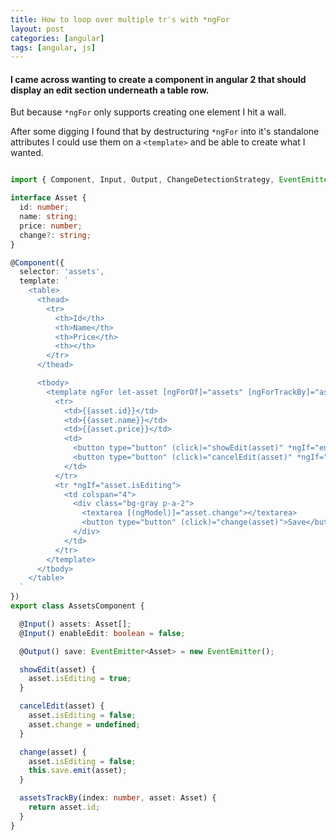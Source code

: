 ```yaml
---
title: How to loop over multiple tr's with *ngFor
layout: post
categories: [angular]
tags: [angular, js]
---
```


#### I came across wanting to create a component in angular 2 that should display an edit section underneath a table row.

But because `*ngFor` only supports creating one element I hit a wall.

After some digging I found that by destructuring `*ngFor` into it's standalone attributes I could use them on a `<template>` and be able to create what I wanted.

```ts

import { Component, Input, Output, ChangeDetectionStrategy, EventEmitter } from '@angular/core';

interface Asset {
  id: number;
  name: string;
  price: number;
  change?: string;
}

@Component({
  selector: 'assets',
  template: `
    <table>
      <thead>
        <tr>
          <th>Id</th>
          <th>Name</th>
          <th>Price</th>
          <th></th>
        </tr>
      </thead>

      <tbody>
        <template ngFor let-asset [ngForOf]="assets" [ngForTrackBy]="assetTrackBy">
          <tr>
            <td>{{asset.id}}</td>
            <td>{{asset.name}}</td>
            <td>{{asset.price}}</td>
            <td>
              <button type="button" (click)="showEdit(asset)" *ngIf="enableEdit && !asset.isEditing">Edit</button>
              <button type="button" (click)="cancelEdit(asset)" *ngIf="asset.isEditing">Cancel</button>
            </td>
          </tr>
          <tr *ngIf="asset.isEditing">
            <td colspan="4">
              <div class="bg-gray p-a-2">
                <textarea [(ngModel)]="asset.change"></textarea>
                <button type="button" (click)="change(asset)">Save</button>
              </div>
            </td>
          </tr>
        </template>
      </tbody>
    </table>
  `
})
export class AssetsComponent {

  @Input() assets: Asset[];
  @Input() enableEdit: boolean = false;

  @Output() save: EventEmitter<Asset> = new EventEmitter();

  showEdit(asset) {
    asset.isEditing = true;
  }

  cancelEdit(asset) {
    asset.isEditing = false;
    asset.change = undefined;
  }

  change(asset) {
    asset.isEditing = false;
    this.save.emit(asset);
  }

  assetsTrackBy(index: number, asset: Asset) {
    return asset.id;
  }
}

```
